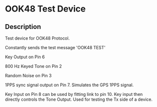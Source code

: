 # OOK48 Test Device

## Description

Test device for OOK48 Protocol. 

Constantly sends the test message 'OOK48 TEST'

Key Output on Pin 6

800 Hz Keyed Tone on Pin 2

Random Noise on Pin 3

1PPS sync signal output on Pin 7. Simulates the GPS 1PPS signal. 

Key Input on Pin 8 can be used by fitting link to pin 10. Key input then directly controls the Tone Output. Used for testing the Tx side of a device. 




